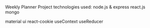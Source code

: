 Weekly Planner Project
technologies used:
node.js & express
react.js
mongo

material ui
react-cookie
useContext
useReducer
